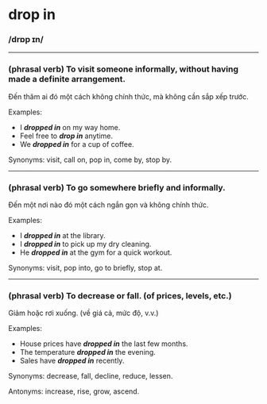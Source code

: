 # drop in

### /drɒp ɪn/

---

### (phrasal verb) To visit someone informally, without having made a definite arrangement.

Đến thăm ai đó một cách không chính thức, mà không cần sắp xếp trước.

Examples:
- I ***dropped in*** on my way home.
- Feel free to ***drop in*** anytime.
- We ***dropped in*** for a cup of coffee.

Synonyms: visit, call on, pop in, come by, stop by.

---

### (phrasal verb) To go somewhere briefly and informally.

Đến một nơi nào đó một cách ngắn gọn và không chính thức.

Examples:
- I ***dropped in*** at the library.
- I ***dropped in*** to pick up my dry cleaning.
- He ***dropped in*** at the gym for a quick workout.

Synonyms: visit, pop into, go to briefly, stop at.

---

### (phrasal verb) To decrease or fall. (of prices, levels, etc.)

Giảm hoặc rơi xuống. (về giá cả, mức độ, v.v.)

Examples:
- House prices have ***dropped in*** the last few months.
- The temperature ***dropped in*** the evening.
- Sales have ***dropped in*** recently.

Synonyms: decrease, fall, decline, reduce, lessen.

Antonyms: increase, rise, grow, ascend.
